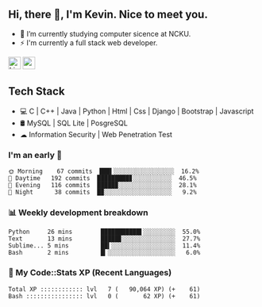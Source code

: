 ## Hi, there 👋, I'm Kevin. Nice to meet you.

- 🌱 I’m currently studying computer sicence at NCKU.
- ⚡ I'm currently a full stack web developer.

<a href="https://www.linkedin.com/in/kevin12686/"><img alt="LinkedIn" src="https://img.shields.io/badge/linkedin%20-%230077B5.svg?&style=for-the-badge&logo=linkedin&logoColor=white" height=25></a>
<a href="https://www.instagram.com/kevin12686/"><img src="https://img.shields.io/badge/instagram-3f729b?&style=for-the-badge&logo=instagram&logoColor=white" height=25></a>

## Tech Stack

* 💻 C | C++ | Java | Python | Html | Css | Django | Bootstrap | Javascript
* 🛢️ MySQL | SQL Lite | PosgreSQL
* ☁ Information Security | Web Penetration Test

### I'm an early 🐤

<!-- early_bird start -->

```text
🌞 Morning    67 commits  ███▍░░░░░░░░░░░░░░░░░  16.2%
🌆 Daytime   192 commits  █████████▊░░░░░░░░░░░  46.5%
🌃 Evening   116 commits  █████▉░░░░░░░░░░░░░░░  28.1%
🌙 Night      38 commits  █▉░░░░░░░░░░░░░░░░░░░   9.2%
```

<!-- early_bird end -->

### 📊 Weekly development breakdown

<!-- code_time start -->

```text
Python     26 mins        ███████████▌░░░░░░░░░  55.0%
Text       13 mins        █████▊░░░░░░░░░░░░░░░  27.7%
Sublime... 5 mins         ██▍░░░░░░░░░░░░░░░░░░  11.4%
Bash       2 mins         █▎░░░░░░░░░░░░░░░░░░░   6.0%
```

<!-- code_time end -->

### 🧰 My Code::Stats XP (Recent Languages)

<!-- codestats start -->

```text
Total XP :::::::::::: lvl   7 (   90,064 XP) (+    61)
Bash :::::::::::::::: lvl   0 (       62 XP) (+    61)
```

<!-- codestats end -->
